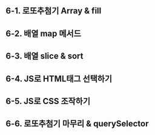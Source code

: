 ## 6-1. 로또추첨기 Array & fill  
## 6-2. 배열 map 메서드  
## 6-3. 배열 slice & sort  
## 6-4. JS로 HTML태그 선택하기
## 6-5. JS로 CSS 조작하기  
## 6-6. 로또추첨기 마무리 & querySelector  
